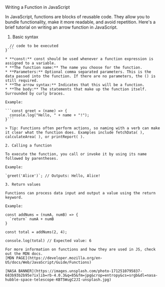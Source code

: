 Writing a Function in JavaScript

In JavaScript, functions are blocks of reusable code. They allow you to bundle functionality, make it more readable, and avoid repetition. Here's a brief tutorial on writing an arrow function in JavaScript.

1. Basic syntax

```const functionName = (params) => {
  // code to be executed
}```

* **const:** const should be used whenever a function expression is assigned to a variable.
* **The function name:** The name you choose for the function.
* **Parameters:** Optional comma separated parameters. This is the data passed into the function. If there are no parameters, the () is still required.
* **The arrow syntax:** Indicates that this will be a function.
* **The body:** The statements that make up the function itself. Surrounded by curly braces.

Example:

```const greet = (name) => {
  console.log("Hello, " + name + "!");
}```

> Tip: Functions often perform actions, so naming with a verb can make it clear what the function does. Examples include fetchData( ), calculateArea( ), or printReport( ). 

2. Calling a function

To execute the function, you call or invoke it by using its name followed by parentheses.

Example:

`greet('Alice')`; // Outputs: Hello, Alice!

3. Return values

Functions can process data input and output a value using the return keyword.

Example: 

const addNums = (numA, numB) => {
  `return` numA + numB
}

const total = addNums(2, 4);

console.log(total) // Expected value: 6

For more information on functions and how they are used in JS, check out the MDN docs. 
[MDN PAGE](https://developer.mozilla.org/en-US/docs/Web/JavaScript/Guide/Functions)

[NASA BANNER](https://images.unsplash.com/photo-1712510795837-683b93b2b95e?ixlib=rb-4.0.3&q=85&fm=jpg&crop=entropy&cs=srgb&dl=nasa-hubble-space-telescope-KBT5WugC2JI-unsplash.jpg)